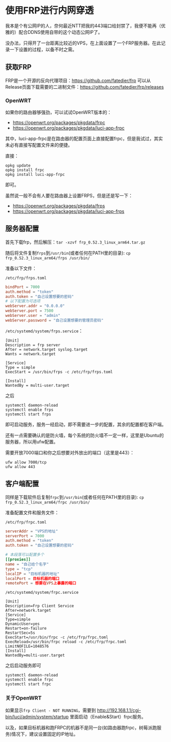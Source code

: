 # 使用FRP进行内网穿透

我本是个有公网IP的人，奈何最近NTT把我的443端口给封禁了，我便不能再（优雅的）配合DDNS使用自带的这个动态公网IP了。

没办法，只得开了一台距离比较近的VPS，在上面设置了一个FRP服务器。在此记录一下设置的过程，以备不时之需。

## 获取FRP

FRP是一个开源的反向代理项目：https://github.com/fatedier/frp
可以从Release页面下载需要的二进制文件：https://github.com/fatedier/frp/releases

### OpenWRT

如果你的路由器够强劲，可以试试OpenWRT版本的：
- https://openwrt.org/packages/pkgdata/frpc
- https://openwrt.org/packages/pkgdata/luci-app-frpc

其中，luci-app-frpc是在路由器的配置页面上直接配置frpc，但是我试过，其实未必有直接写配置文件来的便捷。

直接：

```shell
opkg update
opkg install frpc
opkg install luci-app-frpc
```

即可。

虽然说一般不会有人要在路由器上设置FRPS，但是还是写一下：

- https://openwrt.org/packages/pkgdata/frps
- https://openwrt.org/packages/pkgdata/luci-app-frps

## 服务器配置

首先下载frp，然后解压：`tar -xzvf frp_0.52.3_linux_arm64.tar.gz`

随后将文件复制`frps`到`/usr/bin`(或者任何在PATH里的目录): `cp frp_0.52.3_linux_arm64/frps /usr/bin/`

准备以下文件：

`/etc/frp/frps.toml`

```toml
bindPort = 7000
auth.method = "token"
auth.token = "自己设置想要的密码"
# 以下配置为可选项
webServer.addr = "0.0.0.0"
webServer.port = 7500
webServer.user = "admin"
webServer.password = "自己设置想要的管理员密码"
```

`/etc/systemd/system/frps.service`：

```
[Unit]
Description = frp server
After = network.target syslog.target
Wants = network.target

[Service]
Type = simple
ExecStart = /usr/bin/frps -c /etc/frp/frps.toml

[Install]
WantedBy = multi-user.target
```

之后

```shell
systemctl daemon-reload
systemctl enable frps
systemctl start frps
```

即可启动服务，服务一经启动，即不需要进一步的配置，其余的配置都在客户端。

还有一点需要确认的是防火墙，每个系统的防火墙不一定一样，这里是Ubuntu的服务器，所以用ufw配置。

需要开放7000端口和你之后想要对外放出的端口（这里是443）：

```
ufw allow 7000/tcp
ufw allow 443
```

## 客户端配置

同样是下载软件后复制`frpc`到`/usr/bin`(或者任何在PATH里的目录): `cp frp_0.52.3_linux_arm64/frpc /usr/bin/`

准备配置文件和服务文件：

`/etc/frp/frpc.toml`

```toml
serverAddr = "VPS的地址"
serverPort = 7000
auth.method = "token"
auth.token = "自己设置想要的密码"

# 本段落可以配置多个
[[proxies]]
name = "自己给个名字"
type = "tcp"
localIP = "目标机器的地址"
localPort = 目标机器的端口
remotePort = 想要在VPS上暴露的端口
```

`/etc/systemd/system/frpc.service`

```
[Unit]
Description=Frp Client Service
After=network.target
[Service]
Type=simple
DynamicUser=yes
Restart=on-failure
RestartSec=5s
ExecStart=/usr/bin/frpc -c /etc/frp/frpc.toml
ExecReload=/usr/bin/frpc reload -c /etc/frp/frpc.toml
LimitNOFILE=1048576
[Install]
WantedBy=multi-user.target
```

之后启动服务即可

```shell
systemctl daemon-reload
systemctl enable frpc
systemctl start frpc
```

### 关于OpenWRT

如果显示`frp Client - NOT RUNNING`，需要到 http://192.168.1.1/cgi-bin/luci/admin/system/startup 里面启动（Enable&Start）frpc服务。

以及，如果目标机器和跑FRPC的机器不是同一台(如路由器跑frpc，树莓派跑服务)情况下，建议设置固定的IP地址。